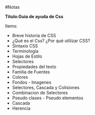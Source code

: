 ﻿﻿﻿#Notas**Titulo:Guia de ayuda de Css**Items:- Breve historia de CSS- ¿Qué es el Css? ¿Por qué utilizar CSS?- Sintaxis CSS- Terminología- Hojas de Estilo- Selectores- Propiedades del texto- Familia de Fuentes- Colores- Fondos - Imagenes- Selectores, Cascada y Colisiones- Combinacion de Selectores- Pseudo clases - Pseudo elementos- Cascada- Herencia